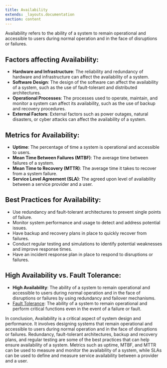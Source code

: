 ```yaml
---
title: Availability
extends: _layouts.documentation
section: content
---
```


Availability refers to the ability of a system to remain operational and accessible to users during normal operation and in the face of disruptions or failures.

## Factors affecting Availability:

- **Hardware and Infrastructure**: The reliability and redundancy of hardware and infrastructure can affect the availability of a system.
- **Software Design**: The design of the software can affect the availability of a system, such as the use of fault-tolerant and distributed architectures.
- **Operational Processes**: The processes used to operate, maintain, and monitor a system can affect its availability, such as the use of backup and recovery procedures.
- **External Factors**: External factors such as power outages, natural disasters, or cyber attacks can affect the availability of a system.

## Metrics for Availability:

- **Uptime**: The percentage of time a system is operational and accessible to users.
- **Mean Time Between Failures (MTBF)**: The average time between failures of a system.
- **Mean Time to Recovery (MTTR)**: The average time it takes to recover from a system failure.
- **Service Level Agreement (SLA)**: The agreed upon level of availability between a service provider and a user.

## Best Practices for Availability:

- Use redundancy and fault-tolerant architectures to prevent single points of failure.
- Monitor system performance and usage to detect and address potential issues.
- Have backup and recovery plans in place to quickly recover from failures.
- Conduct regular testing and simulations to identify potential weaknesses and improve response times.
- Have an incident response plan in place to respond to disruptions or failures.

## High Availability vs. Fault Tolerance:

- **High Availability**: The ability of a system to remain operational and accessible to users during normal operation and in the face of disruptions or failures by using redundancy and failover mechanisms.
- [Fault Tolerance](/glossary/fault-tolerance): The ability of a system to remain operational and perform critical functions even in the event of a failure or fault.

In conclusion, Availability is a critical aspect of system design and performance. It involves designing systems that remain operational and accessible to users during normal operation and in the face of disruptions or failures. Redundancy, fault-tolerant architectures, backup and recovery plans, and regular testing are some of the best practices that can help ensure availability of a system. Metrics such as uptime, MTBF, and MTTR can be used to measure and monitor the availability of a system, while SLAs can be used to define and measure service availability between a provider and a user.